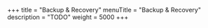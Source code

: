 +++
title = "Backup & Recovery"
menuTitle = "Backup & Recovery"
description = "TODO"
weight = 5000
+++

